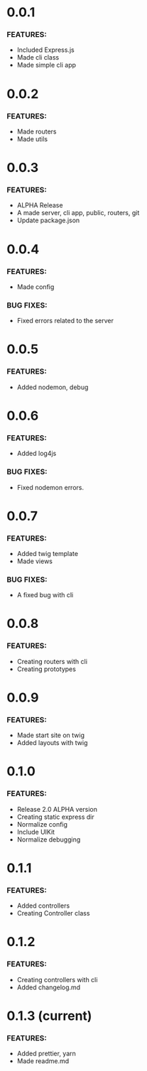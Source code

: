 # 0.0.1

### FEATURES:

- Included Express.js
- Made cli class
- Made simple cli app

# 0.0.2

### FEATURES:

- Made routers
- Made utils

# 0.0.3

### FEATURES:

- ALPHA Release
- A made server, cli app, public, routers, git
- Update package.json

# 0.0.4

### FEATURES:

- Made config

### BUG FIXES:

- Fixed errors related to the server

# 0.0.5

### FEATURES:

- Added nodemon, debug

# 0.0.6

### FEATURES:

- Added log4js

### BUG FIXES:

- Fixed nodemon errors.

# 0.0.7

### FEATURES:

- Added twig template
- Made views

### BUG FIXES:

- A fixed bug with cli

# 0.0.8

### FEATURES:

- Creating routers with cli
- Creating prototypes

# 0.0.9

### FEATURES:

- Made start site on twig
- Added layouts with twig

# 0.1.0

### FEATURES:

- Release 2.0 ALPHA version
- Creating static express dir
- Normalize config
- Include UIKit
- Normalize debugging

# 0.1.1

### FEATURES:

- Added controllers
- Creating Controller class

# 0.1.2 

### FEATURES:

- Creating controllers with cli
- Added changelog.md

# 0.1.3 (current)

### FEATURES:

- Added prettier, yarn
- Made readme.md
